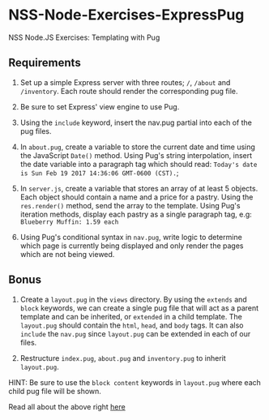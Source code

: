 # NSS-Node-Exercises-ExpressPug
NSS Node.JS Exercises: Templating with Pug

## Requirements

1. Set up a simple Express server with three routes; `/`, `/about` and `/inventory`. Each route should render the corresponding pug file.

1. Be sure to set Express' view engine to use Pug.

1. Using the `include` keyword, insert the nav.pug partial into each of the pug files.

1. In `about.pug`, create a variable to store the current date and time using the JavaScript `Date()` method. Using Pug's string interpolation, insert the date variable into a paragraph tag which should read: `Today's date is Sun Feb 19 2017 14:36:06 GMT-0600 (CST).`;

1. In `server.js`, create a variable that stores an array of at least 5 objects. Each object should contain a name and a price for a pastry. Using the `res.render()` method, send the array to the template. Using Pug's iteration methods, display each pastry as a single paragraph tag, e.g: `Blueberry Muffin: 1.59 each`

1. Using Pug's conditional syntax in `nav.pug`, write logic to determine which page is currently being displayed and only render the pages which are not being viewed.


## Bonus

1. Create a `layout.pug` in the `views` directory. By using the `extends` and `block` keywords, we can create a single pug file that will act as a parent template and can be inherited, or `extended` in a child template. The `layout.pug` should contain the `html`, `head`, and `body` tags. It can also `include` the `nav.pug` since `layout.pug` can be extended in each of our files.

1. Restructure `index.pug`, `about.pug` and `inventory.pug` to inherit `layout.pug`.

  HINT: Be sure to use the `block content` keywords in `layout.pug` where each child pug file will be shown.

  Read all about the above right [here](https://pugjs.org/language/inheritance.html)
